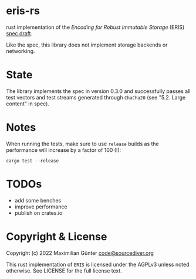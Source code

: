 # eris-rs

rust implementation of the *Encoding for Robust Immutable Storage* (ERIS) [spec draft](https://eris.codeberg.page/spec/).

Like the spec, this library does not implement storage backends or networking.

# State

The library implements the spec in version 0.3.0 and successfully passes all test vectors
and test streams generated through `ChaCha20` (see "5.2. Large content" in spec).

# Notes

When running the tests, make sure to use `release` builds as the performance will increase
by a factor of 100 (!):

```
cargo test --release
```

# TODOs

* add some benches
* improve performance
* publish on crates.io

# Copyright & License

Copyright (c) 2022 Maximilian Günter <code@sourcediver.org>

This rust implementation of `ERIS` is licensed under the AGPLv3 unless noted otherwise.
See LICENSE for the full license text.
